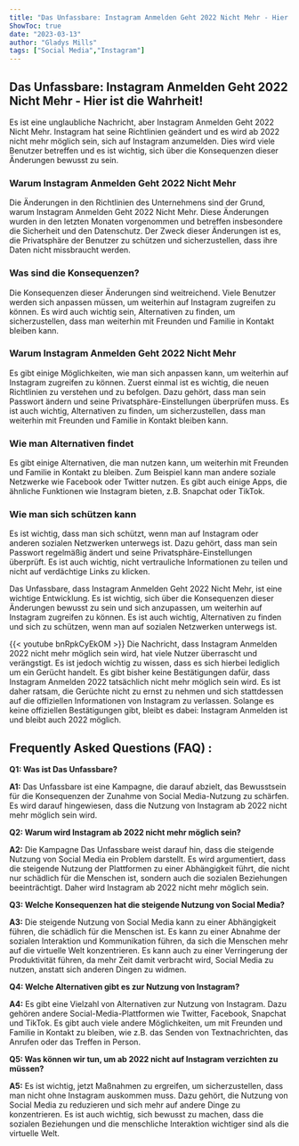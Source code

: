```yaml
---
title: "Das Unfassbare: Instagram Anmelden Geht 2022 Nicht Mehr - Hier ist die Wahrheit!"
ShowToc: true 
date: "2023-03-13"
author: "Gladys Mills" 
tags: ["Social Media","Instagram"]
---
```

## Das Unfassbare: Instagram Anmelden Geht 2022 Nicht Mehr - Hier ist die Wahrheit!

Es ist eine unglaubliche Nachricht, aber Instagram Anmelden Geht 2022 Nicht Mehr. Instagram hat seine Richtlinien geändert und es wird ab 2022 nicht mehr möglich sein, sich auf Instagram anzumelden. Dies wird viele Benutzer betreffen und es ist wichtig, sich über die Konsequenzen dieser Änderungen bewusst zu sein.

### Warum Instagram Anmelden Geht 2022 Nicht Mehr

Die Änderungen in den Richtlinien des Unternehmens sind der Grund, warum Instagram Anmelden Geht 2022 Nicht Mehr. Diese Änderungen wurden in den letzten Monaten vorgenommen und betreffen insbesondere die Sicherheit und den Datenschutz. Der Zweck dieser Änderungen ist es, die Privatsphäre der Benutzer zu schützen und sicherzustellen, dass ihre Daten nicht missbraucht werden.

### Was sind die Konsequenzen?

Die Konsequenzen dieser Änderungen sind weitreichend. Viele Benutzer werden sich anpassen müssen, um weiterhin auf Instagram zugreifen zu können. Es wird auch wichtig sein, Alternativen zu finden, um sicherzustellen, dass man weiterhin mit Freunden und Familie in Kontakt bleiben kann.

### Warum Instagram Anmelden Geht 2022 Nicht Mehr

Es gibt einige Möglichkeiten, wie man sich anpassen kann, um weiterhin auf Instagram zugreifen zu können. Zuerst einmal ist es wichtig, die neuen Richtlinien zu verstehen und zu befolgen. Dazu gehört, dass man sein Passwort ändern und seine Privatsphäre-Einstellungen überprüfen muss. Es ist auch wichtig, Alternativen zu finden, um sicherzustellen, dass man weiterhin mit Freunden und Familie in Kontakt bleiben kann.

### Wie man Alternativen findet

Es gibt einige Alternativen, die man nutzen kann, um weiterhin mit Freunden und Familie in Kontakt zu bleiben. Zum Beispiel kann man andere soziale Netzwerke wie Facebook oder Twitter nutzen. Es gibt auch einige Apps, die ähnliche Funktionen wie Instagram bieten, z.B. Snapchat oder TikTok.

### Wie man sich schützen kann

Es ist wichtig, dass man sich schützt, wenn man auf Instagram oder anderen sozialen Netzwerken unterwegs ist. Dazu gehört, dass man sein Passwort regelmäßig ändert und seine Privatsphäre-Einstellungen überprüft. Es ist auch wichtig, nicht vertrauliche Informationen zu teilen und nicht auf verdächtige Links zu klicken.

Das Unfassbare, dass Instagram Anmelden Geht 2022 Nicht Mehr, ist eine wichtige Entwicklung. Es ist wichtig, sich über die Konsequenzen dieser Änderungen bewusst zu sein und sich anzupassen, um weiterhin auf Instagram zugreifen zu können. Es ist auch wichtig, Alternativen zu finden und sich zu schützen, wenn man auf sozialen Netzwerken unterwegs ist.

{{< youtube bnRpkCyEkOM >}} 
Die Nachricht, dass Instagram Anmelden 2022 nicht mehr möglich sein wird, hat viele Nutzer überrascht und verängstigt. Es ist jedoch wichtig zu wissen, dass es sich hierbei lediglich um ein Gerücht handelt. Es gibt bisher keine Bestätigungen dafür, dass Instagram Anmelden 2022 tatsächlich nicht mehr möglich sein wird. Es ist daher ratsam, die Gerüchte nicht zu ernst zu nehmen und sich stattdessen auf die offiziellen Informationen von Instagram zu verlassen. Solange es keine offiziellen Bestätigungen gibt, bleibt es dabei: Instagram Anmelden ist und bleibt auch 2022 möglich.

## Frequently Asked Questions (FAQ) :
**Q1: Was ist Das Unfassbare?**

**A1:** Das Unfassbare ist eine Kampagne, die darauf abzielt, das Bewusstsein für die Konsequenzen der Zunahme von Social Media-Nutzung zu schärfen. Es wird darauf hingewiesen, dass die Nutzung von Instagram ab 2022 nicht mehr möglich sein wird.

**Q2: Warum wird Instagram ab 2022 nicht mehr möglich sein?**

**A2:** Die Kampagne Das Unfassbare weist darauf hin, dass die steigende Nutzung von Social Media ein Problem darstellt. Es wird argumentiert, dass die steigende Nutzung der Plattformen zu einer Abhängigkeit führt, die nicht nur schädlich für die Menschen ist, sondern auch die sozialen Beziehungen beeinträchtigt. Daher wird Instagram ab 2022 nicht mehr möglich sein.

**Q3: Welche Konsequenzen hat die steigende Nutzung von Social Media?**

**A3:** Die steigende Nutzung von Social Media kann zu einer Abhängigkeit führen, die schädlich für die Menschen ist. Es kann zu einer Abnahme der sozialen Interaktion und Kommunikation führen, da sich die Menschen mehr auf die virtuelle Welt konzentrieren. Es kann auch zu einer Verringerung der Produktivität führen, da mehr Zeit damit verbracht wird, Social Media zu nutzen, anstatt sich anderen Dingen zu widmen.

**Q4: Welche Alternativen gibt es zur Nutzung von Instagram?**

**A4:** Es gibt eine Vielzahl von Alternativen zur Nutzung von Instagram. Dazu gehören andere Social-Media-Plattformen wie Twitter, Facebook, Snapchat und TikTok. Es gibt auch viele andere Möglichkeiten, um mit Freunden und Familie in Kontakt zu bleiben, wie z.B. das Senden von Textnachrichten, das Anrufen oder das Treffen in Person.

**Q5: Was können wir tun, um ab 2022 nicht auf Instagram verzichten zu müssen?**

**A5:** Es ist wichtig, jetzt Maßnahmen zu ergreifen, um sicherzustellen, dass man nicht ohne Instagram auskommen muss. Dazu gehört, die Nutzung von Social Media zu reduzieren und sich mehr auf andere Dinge zu konzentrieren. Es ist auch wichtig, sich bewusst zu machen, dass die sozialen Beziehungen und die menschliche Interaktion wichtiger sind als die virtuelle Welt.


